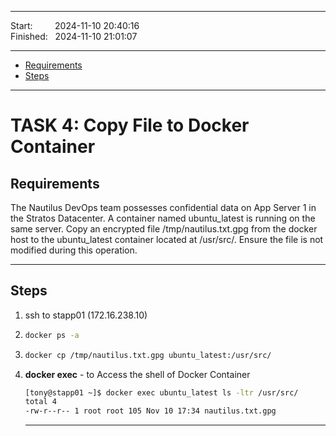 
------------------------------

Start: &nbsp;&nbsp;&nbsp;&nbsp;&nbsp;&nbsp;&nbsp;&nbsp;2024-11-10 20:40:16  
Finished: &nbsp;&nbsp;2024-11-10 21:01:07

------------------------------

- [Requirements](#requirements)
- [Steps](#steps)

------------------------------

# TASK 4: Copy File to Docker Container

## Requirements

The Nautilus DevOps team possesses confidential data on App Server 1 in the Stratos Datacenter.
A container named ubuntu_latest is running on the same server.
Copy an encrypted file /tmp/nautilus.txt.gpg from the docker host to the ubuntu_latest container located at /usr/src/.
Ensure the file is not modified during this operation.

------------------------------

## Steps

1) ssh to stapp01 (172.16.238.10)
2) ```bash
   docker ps -a
   ```
3) ```bash
   docker cp /tmp/nautilus.txt.gpg ubuntu_latest:/usr/src/
   ```
4) **docker exec** - to Access the shell of Docker Container
   ```bash
   [tony@stapp01 ~]$ docker exec ubuntu_latest ls -ltr /usr/src/
   total 4
   -rw-r--r-- 1 root root 105 Nov 10 17:34 nautilus.txt.gpg
   ```
   
   ------------------------------
